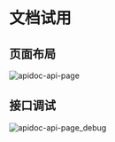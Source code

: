 # 文档试用

## 页面布局

![apidoc-api-page](/thinkphp-apidoc/v1/images/apidoc-api-page.jpg "apidoc-api-page")

## 接口调试

![apidoc-api-page_debug](/thinkphp-apidoc/v1/images/apidoc-api-page_debug.jpg "apidoc-api-page_debug")

